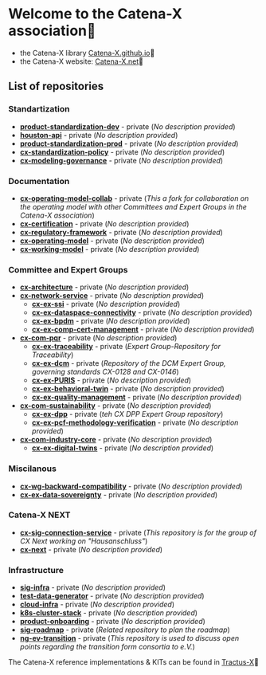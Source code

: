 # Welcome to the Catena-X association🙌

- the Catena-X library [Catena-X.github.io](https://catenax-ev.github.io/)🔗  
- the Catena-X website: [Catena-X.net](https://catena-x.net/en/)🔗

## List of repositories

### Standartization

- [**product-standardization-dev**](https://github.com/catenax-eV/product-standardization-dev) - private (*No description provided*)
- [**houston-api**](https://github.com/catenax-eV/houston-api) - private (*No description provided*)
- [**product-standardization-prod**](https://github.com/catenax-eV/product-standardization-prod) - private (*No description provided*)
- [**cx-standardization-policy**](https://github.com/catenax-eV/cx-standardization-policy) - private (*No description provided*)
- [**cx-modeling-governance**](https://github.com/catenax-eV/cx-modeling-governance) - private (*No description provided*)

### Documentation

- [**cx-operating-model-collab**](https://github.com/catenax-eV/cx-operating-model-collab) - private (*This a fork for collaboration on the operating model with other Committees and Expert Groups in the Catena-X association*)
- [**cx-certification**](https://github.com/catenax-eV/cx-certification) - private (*No description provided*)
- [**cx-regulatory-framework**](https://github.com/catenax-eV/cx-regulatory-framework) - private (*No description provided*)
- [**cx-operating-model**](https://github.com/catenax-eV/cx-operating-model) - private (*No description provided*)
- [**cx-working-model**](https://github.com/catenax-eV/cx-working-model) - private (*No description provided*)

### Committee and Expert Groups

- [**cx-architecture**](https://github.com/catenax-eV/cx-architecture) - private (*No description provided*)
- [**cx-network-service**](https://github.com/catenax-eV/cx-network-service) - private (*No description provided*)
  - [**cx-ex-ssi**](https://github.com/catenax-eV/cx-ex-ssi) - private (*No description provided*)
  - [**cx-ex-dataspace-connectivity**](https://github.com/catenax-eV/cx-ex-dataspace-connectivity) - private (*No description provided*)
  - [**cx-ex-bpdm**](https://github.com/catenax-eV/cx-ex-bpdm) - private (*No description provided*)
  - [**cx-ex-comp-cert-management**](https://github.com/catenax-eV/cx-ex-comp-cert-management) - private (*No description provided*)
- [**cx-com-pqr**](https://github.com/catenax-eV/cx-com-pqr) - private (*No description provided*)
  - [**cx-ex-traceability**](https://github.com/catenax-eV/cx-ex-traceability) - private (*Expert Group-Repository for Traceability*)
  - [**cx-ex-dcm**](https://github.com/catenax-eV/cx-ex-dcm) - private (*Repository of the DCM Expert Group, governing standards CX-0128 and CX-0146*)
  - [**cx-ex-PURIS**](https://github.com/catenax-eV/cx-ex-PURIS) - private (*No description provided*)
  - [**cx-ex-behavioral-twin**](https://github.com/catenax-eV/cx-ex-behavioral-twin) - private (*No description provided*)
  - [**cx-ex-quality-management**](https://github.com/catenax-eV/cx-ex-quality-management) - private (*No description provided*)
- [**cx-com-sustainability**](https://github.com/catenax-eV/cx-com-sustainability) - private (*No description provided*)
  - [**cx-ex-dpp**](https://github.com/catenax-eV/cx-ex-dpp) - private (*teh CX DPP Expert Group repository*)
  - [**cx-ex-pcf-methodology-verification**](https://github.com/catenax-eV/cx-ex-pcf-methodology-verification) - private (*No description provided*)
- [**cx-com-industry-core**](https://github.com/catenax-eV/cx-com-industry-core) - private (*No description provided*)
  - [**cx-ex-digital-twins**](https://github.com/catenax-eV/cx-ex-digital-twins) - private (*No description provided*)

### Miscilanous

- [**cx-wg-backward-compatibility**](https://github.com/catenax-eV/cx-wg-backward-compatibility) - private (*No description provided*)
- [**cx-ex-data-sovereignty**](https://github.com/catenax-eV/cx-ex-data-sovereignty) - private (*No description provided*)

### Catena-X NEXT

- [**cx-sig-connection-service**](https://github.com/catenax-eV/cx-sig-connection-service) - private (*This repository is for the group of CX Next working on "Hausanschluss"*)
- [**cx-next**](https://github.com/catenax-eV/cx-next) - private (*No description provided*)

### Infrastructure

- [**sig-infra**](https://github.com/catenax-eV/sig-infra) - private (*No description provided*)
- [**test-data-generator**](https://github.com/catenax-eV/test-data-generator) - private (*No description provided*)
- [**cloud-infra**](https://github.com/catenax-eV/cloud-infra) - private (*No description provided*)
- [**k8s-cluster-stack**](https://github.com/catenax-eV/k8s-cluster-stack) - private (*No description provided*)
- [**product-onboarding**](https://github.com/catenax-eV/product-onboarding) - private (*No description provided*)
- [**sig-roadmap**](https://github.com/catenax-eV/sig-roadmap) - private (*Related repository to plan the roadmap*)
- [**ng-ev-transition**](https://github.com/catenax-eV/ng-ev-transition) - private (*This repository is used to discuss open points regarding the transition form consortia to e.V.*)

The Catena-X reference implementations & KITs can be found in [Tractus-X](https://eclipse-tractusx.github.io/)🔗
